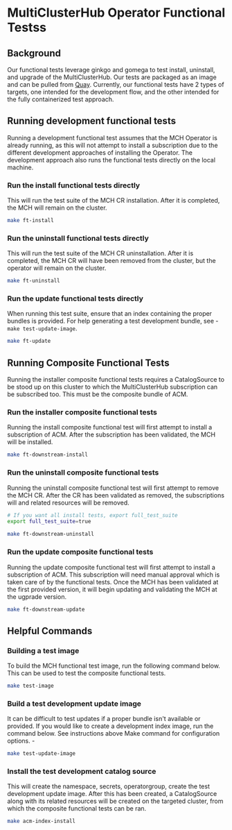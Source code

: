 [comment]: # ( Copyright Contributors to the Open Cluster Management project )

# MultiClusterHub Operator Functional Testss

## Background

Our functional tests leverage ginkgo and gomega to test install, uninstall, and upgrade of the MultiClusterHub. Our tests are packaged as an image and can be pulled from [Quay](https://quay.io/repository/stolostron/multiclusterhub-operator-tests?tab=tags).
Currently, our functional tests have 2 types of targets, one intended for the development flow, and the other intended for the fully containerized test approach.

## Running development functional tests

Running a development functional test assumes that the MCH Operator is already running, as this will not attempt to install a subscription due to the different development approaches of installing the Operator. The development approach also runs the functional tests directly on the local machine.

### Run the install functional tests directly

This will run the test suite of the MCH CR installation. After it is completed, the MCH will remain on the cluster.

```bash
make ft-install
```

### Run the uninstall functional tests directly

This will run the test suite of the MCH CR uninstallation. After it is completed, the MCH CR will have been removed from the cluster, but the operator will remain on the cluster.

```bash
make ft-uninstall
```

### Run the update functional tests directly

When running this test suite, ensure that an index containing the proper bundles is provided. For help generating a test development bundle, see - `make test-update-image`.

```bash
make ft-update
```

## Running Composite Functional Tests

Running the installer composite functional tests requires a CatalogSource to be stood up on this cluster to which the MultiClusterHub subscription can be subscribed too. This must be the composite bundle of ACM.

### Run the installer composite functional tests

Running the install composite functional test will first attempt to install a subscription of ACM. After the subscription has been validated, the MCH will be installed.

```bash
make ft-downstream-install
```

### Run the uninstall composite functional tests

Running the uninstall composite functional test will first attempt to remove the MCH CR. After the CR has been validated as removed, the subscriptions will and related resources will be removed.

```bash
# If you want all install tests, export full_test_suite
export full_test_suite=true

make ft-downstream-uninstall
```

### Run the update composite functional tests

Running the update composite functional test will first attempt to install a subscription of ACM. This subscription will need manual approval which is taken care of by the functional tests. Once the MCH has been validated at the first provided version, it will begin updating and validating the MCH at the ugprade version.

```bash
make ft-downstream-update
```

## Helpful Commands

### Building a test image

To build the MCH functional test image, run the following command below. This can be used to test the composite functional tests.

```bash
make test-image
```

### Build a test development update image

It can be difficult to test updates if a proper bundle isn't available or provided. If you would like to create a development index image, run the command below. See instructions above Make command for configuration options. -

```bash
make test-update-image
```

### Install the test development catalog source

This will create the namespace, secrets, operatorgroup, create the test development update image. After this has been created, a CatalogSource along with its related resources will be created on the targeted cluster, from which the composite functional tests can be ran.

```bash
make acm-index-install
```
